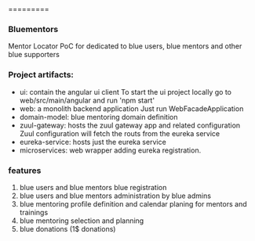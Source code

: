 =========

### Bluementors
Mentor Locator PoC for dedicated to blue users, blue mentors and other blue supporters

### Project artifacts:
- ui: contain the angular ui client
    To start the ui project locally go to web/src/main/angular and run 'npm start'
- web: a monolith backend application
    Just run WebFacadeApplication
- domain-model: blue mentoring domain definition
- zuul-gateway: hosts the zuul gateway app and related configuration
    Zuul configuration will fetch the routs from the eureka service
- eureka-service: hosts just the eureka service
- microservices: web wrapper adding eureka registration.


### features
 1. blue users and blue mentors blue registration
 3. blue users and blue mentors administration by blue admins
 4. blue mentoring profile definition and calendar planing for mentors and trainings
 5. blue mentoring selection and planning
 6. blue donations (1$ donations)



